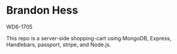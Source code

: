 # Brandon Hess

WD6-1705

This repo is a server-side shopping-cart using MongoDB, Express, Handlebars, passport, stripe, and Node.js.
